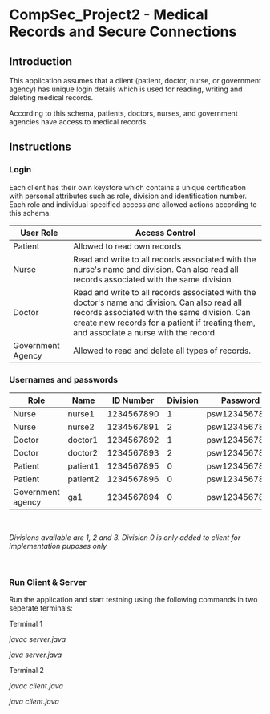 # CompSec_Project2 - Medical Records and Secure Connections

## Introduction
This application assumes that a client (patient, doctor, nurse, or government agency) has unique login details which is used for reading, writing and deleting medical records.

According to this schema, patients, doctors, nurses, and government agencies have access to medical records.

##  Instructions

### Login
Each client has their own keystore which contains a unique certification with personal attributes such as role, division and identification number.
Each role and individual specified access and allowed actions according to this schema:

| User Role | Access Control |
| --- | --- |
| Patient | Allowed to read own records |
| Nurse | Read and write to all records associated with the nurse's name and division. Can also read all records associated with the same division. |
| Doctor | Read and write to all records associated with the doctor's name and division. Can also read all records associated with the same division. Can create new records for a patient if treating them, and associate a nurse with the record. |
| Government Agency | Allowed to read and delete all types of records. |

### Usernames and passwords

| Role    | Name       | ID Number   | Division    | Password      |
| ------- | ---------- | -----------| -----------| ------------- |
| Nurse   | nurse1     | 1234567890 | 1          | psw1234567890 |
| Nurse   | nurse2     | 1234567891 | 2          | psw1234567891 |
| Doctor  | doctor1    | 1234567892 | 1          | psw1234567892 |
| Doctor  | doctor2    | 1234567893 | 2          | psw1234567893 |
| Patient | patient1   | 1234567895 | 0          | psw1234567895 |
| Patient | patient2   | 1234567896 | 0          | psw1234567896 | 
| Government agency      | ga1        | 1234567894 | 0          | psw1234567894 |


&nbsp;

_Divisions available are 1, 2 and 3. Division 0 is only added to client for implementation puposes only_

&nbsp;

### Run Client & Server
Run the application and start testning using the following commands in two seperate terminals:
&nbsp;

Terminal 1
&nbsp;

_javac server.java_
&nbsp;

_java server.java_
&nbsp;
&nbsp;
&nbsp;


Terminal 2
&nbsp;

_javac client.java_
&nbsp;

_java client.java_
&nbsp;




